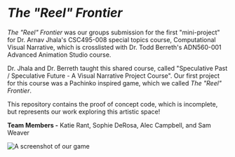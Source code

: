 # _The "Reel" Frontier_

_The "Reel" Frontier_ was our groups submission for the first "mini-project" for Dr. Arnav Jhala's CSC495-008 special topics course, Computational Visual Narrative, which is crosslisted with Dr. Todd Berreth's ADN560-001 Advanced Animation Studio course.

Dr. Jhala and Dr. Berreth taught this shared course, called "Speculative Past / Speculative Future - A Visual Narrative Project Course". Our first project for this course was a Pachinko inspired game, which we called _The "Reel" Frontier_.

This repository contains the proof of concept code, which is incomplete, but represents our work exploring this artistic space!

**Team Members -** Katie Rant, Sophie DeRosa, Alec Campbell, and Sam Weaver

![A screenshot of our game](README_screenshot.png)
